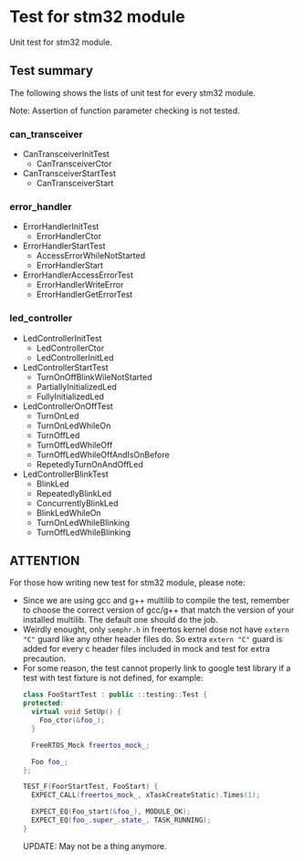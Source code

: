 # Test for stm32 module

Unit test for stm32 module.

## Test summary

The following shows the lists of unit test for every stm32 module.

Note: Assertion of function parameter checking is not tested.

### can_transceiver

- CanTransceiverInitTest
  - CanTransceiverCtor
- CanTransceiverStartTest
  - CanTransceiverStart

### error_handler

- ErrorHandlerInitTest
  - ErrorHandlerCtor
- ErrorHandlerStartTest
  - AccessErrorWhileNotStarted
  - ErrorHandlerStart
- ErrorHandlerAccessErrorTest
  - ErrorHandlerWriteError
  - ErrorHandlerGetErrorTest

### led_controller

- LedControllerInitTest
  - LedControllerCtor
  - LedControllerInitLed
- LedControllerStartTest
  - TurnOnOffBlinkWileNotStarted
  - PartiallyInitializedLed
  - FullyInitializedLed
- LedControllerOnOffTest
  - TurnOnLed
  - TurnOnLedWhileOn
  - TurnOffLed
  - TurnOffLedWhileOff
  - TurnOffLedWhileOffAndIsOnBefore
  - RepetedlyTurnOnAndOffLed
- LedControllerBlinkTest
  - BlinkLed
  - RepeatedlyBlinkLed
  - ConcurrentlyBlinkLed
  - BlinkLedWhileOn
  - TurnOnLedWhileBlinking
  - TurnOffLedWhileBlinking

## ATTENTION

For those how writing new test for stm32 module, please note:

- Since we are using gcc and g++ multilib to compile the test, remember to choose the correct version of gcc/g++ that match the version of your installed multilib. The default one should do the job.
- Weirdly enought, only `semphr.h` in freertos kernel dose not have `extern "C"` guard like any other header files do. So extra `extern "C"` guard is added for every c header files included in mock and test for extra precaution.
- For some reason, the test cannot properly link to google test library if a test with test fixture is not defined, for example:
  ```cpp
  class FooStartTest : public ::testing::Test {
  protected:
    virtual void SetUp() {
      Foo_ctor(&foo_);
    }

    FreeRTOS_Mock freertos_mock_;

    Foo foo_;
  };

  TEST_F(FoorStartTest, FooStart) {
    EXPECT_CALL(freertos_mock_, xTaskCreateStatic).Times(1);

    EXPECT_EQ(Foo_start(&foo_), MODULE_OK);
    EXPECT_EQ(foo_.super_.state_, TASK_RUNNING);
  }
  ```
  UPDATE: May not be a thing anymore.
